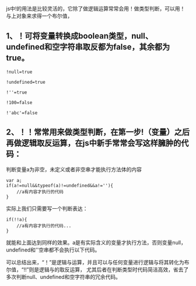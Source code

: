 
js中!的用法是比较灵活的，它除了做逻辑运算常常会用！做类型判断，可以用！与上对象来求得一个布尔值，


## 1、！可将变量转换成boolean类型，null、undefined和空字符串取反都为false，其余都为true。
```
!null=true

!undefined=true

!''=true

!100=false

!'abc'=false
```


## 2、！！常常用来做类型判断，在第一步!（变量）之后再做逻辑取反运算，在js中新手常常会写这样臃肿的代码：

判断变量a为非空，未定义或者非空串才能执行方法体的内容
```
var a;
if(a!=null&&typeof(a)!=undefined&&a!=''){
    //a有内容才执行的代码  
}
```

实际上我们只需要写一个判断表达：
```
if(!!a){
    //a有内容才执行的代码...  
}
```

就能和上面达到同样的效果。a是有实际含义的变量才执行方法，否则变量null，undefined和''空串都不会执行以下代码。

可以总结出来，“！”是逻辑与运算，并且可以与任何变量进行逻辑与将其转化为布尔值，“!!”则是逻辑与的取反运算，
尤其后者在判断类型时代码简洁高效，省去了多次判断null、undefined和空字符串的冗余代码。